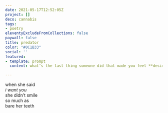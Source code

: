 ```yaml
---
date: 2021-05-17T12:52:05Z
project: []
deco: cannabis
tags:
- poetry
eleventyExcludeFromCollections: false
paywall: false
title: predator
color: "#0C1B33"
social: ''
featured:
- template: prompt
  content: what’s the last thing someone did that made you feel **desired?**

---
```

when she said  
_i want you_  
she didn’t smile  
so much as  
bare her teeth